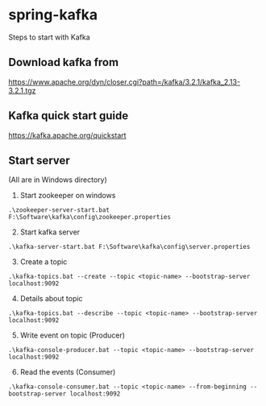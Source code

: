 # spring-kafka
Steps to start with Kafka
## Download kafka from
https://www.apache.org/dyn/closer.cgi?path=/kafka/3.2.1/kafka_2.13-3.2.1.tgz

## Kafka quick start guide
https://kafka.apache.org/quickstart

## Start server
(All are in Windows directory)
1. Start zookeeper on windows

  ```.\zookeeper-server-start.bat F:\Software\kafka\config\zookeeper.properties```

2. Start kafka server

  ```.\kafka-server-start.bat F:\Software\kafka\config\server.properties```

3. Create a topic

  ```.\kafka-topics.bat --create --topic <topic-name> --bootstrap-server localhost:9092```

4. Details about topic

  ```.\kafka-topics.bat --describe --topic <topic-name> --bootstrap-server localhost:9092```

5. Write event on topic (Producer)

  ```.\kafka-console-producer.bat --topic <topic-name> --bootstrap-server localhost:9092```

6. Read the events (Consumer)

  ```.\kafka-console-consumer.bat --topic <topic-name> --from-beginning --bootstrap-server localhost:9092```
